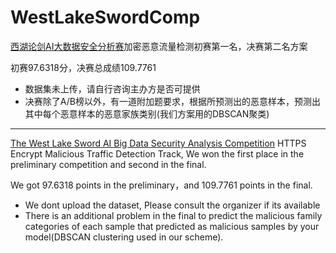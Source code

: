 # WestLakeSwordComp
[西湖论剑AI大数据安全分析赛](https://game-pc.gcsis.cn/ai.html)加密恶意流量检测初赛第一名，决赛第二名方案

初赛97.6318分，决赛总成绩109.7761

- 数据集未上传，请自行咨询主办方是否可提供
- 决赛除了A/B榜以外，有一道附加题要求，根据所预测出的恶意样本，预测出其中每个恶意样本的恶意家族类别(我们方案用的DBSCAN聚类)





---

[The West Lake Sword AI Big Data Security Analysis Competition](https://game-pc.gcsis.cn/ai.html) HTTPS Encrypt Malicious Traffic Detection Track, We won the first place in the preliminary competition and second in the final.

We got 97.6318 points in the preliminary，and 109.7761 points in the final.

- We dont upload the dataset, Please consult the organizer if its available
- There is an additional problem in the final to predict the malicious family categories of each sample that predicted as malicious samples by your model(DBSCAN clustering used in our scheme).